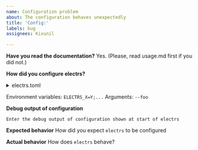 ```yaml
---
name: Configuration problem
about: The configuration behaves unexpectedly
title: 'Config:'
labels: bug 
assignees: Kixunil

---
```


<!--
        IMPORTANT: IF YOU DON'T FILL THIS TEMPLATE COMPLETELY IT WILL TAKE MORE TIME FOR US TO HELP YOU!
        SOME EXTERNAL ELECTRS GUIDES SUCH AS RASPIBOLT ARE OUTDATED AND DO NOT WORK SO SHOULD NOT BE FOLLOWED!
        Please try with OUR usage instructions first.

        If you're inexperienced with service configuration consider using automated options such as https://deb.ln-ask.me
-->

**Have you read the documentation?**
Yes. (Please, read usage.md first if you did not.)

**How did you configure electrs?**

<!-- repeat the whole details block if you use multiple config files -->

<details>
<summary>electrs.toml</summary>

```
type error message here
```

</details>

Environment variables: `ELECTRS_X=Y;...`
Arguments: `--foo`

**Debug output of configuration**
```
Enter the debug output of configuration shown at start of electrs
```

**Expected behavior**
How did you expect `electrs` to be configured

**Actual behavior**
How does `electrs` behave?
